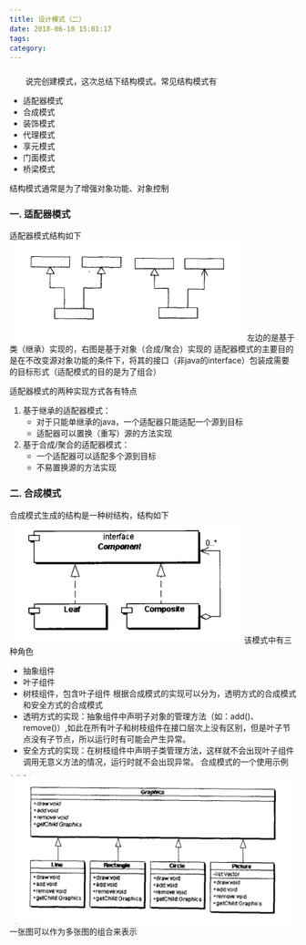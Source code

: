 ```yaml
---
title: 设计模式（二）
date: 2018-06-10 15:01:17
tags:
category:
---
```


###


<!-- more -->

&emsp;&emsp;说完创建模式，这次总结下结构模式。常见结构模式有
* 适配器模式
* 合成模式
* 装饰模式
* 代理模式
* 享元模式
* 门面模式
* 桥梁模式

结构模式通常是为了增强对象功能、对象控制

### 一. 适配器模式
适配器模式结构如下
<img src="../img/设计模式/适配器模式.png" alt="适配器模式"/>
左边的是基于类（继承）实现的，右图是基于对象（合成/聚合）实现的
适配器模式的主要目的是在不改变源对象功能的条件下，将其的接口（非java的interface）包装成需要的目标形式（适配模式的目的是为了组合）

适配器模式的两种实现方式各有特点
1. 基于继承的适配器模式：
    - 对于只能单继承的java，一个适配器只能适配一个源到目标
    - 适配器可以置换（重写）源的方法实现
2. 基于合成/聚合的适配器模式：
    - 一个适配器可以适配多个源到目标
    - 不易置换源的方法实现

### 二. 合成模式
合成模式生成的结构是一种树结构，结构如下
<img src="../img/设计模式/合成模式.png" alt="合成模式"/>
该模式中有三种角色
- 抽象组件
- 叶子组件
- 树枝组件，包含叶子组件
根据合成模式的实现可以分为，透明方式的合成模式和安全方式的合成模式
- 透明方式的实现：抽象组件中声明子对象的管理方法（如：add()、remove()）,如此在所有叶子和树枝组件在接口层次上没有区别，但是叶子节点没有子节点，所以运行时有可能会产生异常。
- 安全方式的实现：在树枝组件中声明子类管理方法，这样就不会出现叶子组件调用无意义方法的情况，运行时就不会出现异常。
合成模式的一个使用示例
<img src="../img/设计模式/合成模式应用.png" alt="合成模式应用"/>
一张图可以作为多张图的组合来表示
